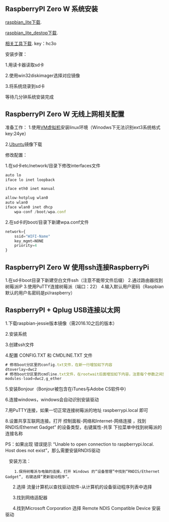 

## RaspberryPI Zero W 系统安装
[raspbian_lite下载](https://downloads.raspberrypi.org/raspbian_lite/images/).

[raspbian_lite_destop下载](https://downloads.raspberrypi.org/raspbian/images/).

[相关工具下载](https://pan.baidu.com/s/1t4ZDyHNjRRUz8s_061OO4g). key：hc3o

安装步骤：

1.用读卡器读取sd卡

2.使用win32diskimager选择对应镜像

3.将系统烧录到sd卡

等待几分钟系统安装完成

## RaspberryPI Zero W 无线上网相关配置
准备工作：
1.使用[VM虚拟机](https://pan.baidu.com/s/1nKCUIUoV0sKJye5Xjfm0GQ)安装linux环境（Winodws下无法识别ext3系统格式 key:24ye）

2.[Ubuntu](https://www.ubuntu.com/download/desktop)镜像下载

修改配置：

1.在sd卡etc/network/目录下修改interfaces文件
```javascript
auto lo
iface lo inet loopback

iface eth0 inet manual

allow-hotplug wlan0
auto wlan0
iface wlan0 inet dhcp
    wpa-conf /boot/wpa.conf
```

2.在sd卡的boot/目录下新建wpa.conf文件
```javascript
network={
    ssid="WIFI-Name"
    key_mgmt=NONE
    priority=4
}
```

## RaspberryPI Zero W 使用ssh连接RaspberryPi
1.在sd卡boot目录下新建空白文件ssh（注意不能带文件后缀）
2.通过路由器找到树莓派IP
3.使用PuTTY连接树莓派（端口：22）
4.输入默认用户密码（Raspbian默认的用户名密码是pi/raspberry）


## RaspberryPI + Qplug USB连接以太网
1.下载raspbian-jessie版本镜像（需2016.10之后的版本）

2.安装系统

3.创建ssh文件

4.配置 CONFIG.TXT 和 CMDLINE.TXT 文件
```javascript
# 修改boot分区里的config.txt文件，在新一行增加如下内容
dtoverlay=dwc2
# 修改boot分区里的cmdline.txt文件，在rootwait后面增加如下内容，注意每个参数之间空格分开，且都是在同一行
modules-load=dwc2,g_ether
```

5.安装Bonjour（Bonjour被包含在iTunes与Adobe CS软件中）

6.连接windows，windows会自动识别安装驱动

7.用PuTTY连接，如果一切正常连接树莓派的地址 raspberrypi.local 即可

8.设置共享互联网连接。打开 控制面板-网络和Internet-网络连接 ，找到RNDIS/Ethernet Gadget” 的设备类型，右键属性-共享 下拉菜单中找到树莓派的连接名称

PS：如果出现 错误提示 “Unable to open connection to raspberrypi.local. Host does not exist”，那么需要安装RNDIS驱动

    安装方法：
    
        1.保持树莓派与电脑的连接，打开 Windows 的“设备管理”中找到“RNDIS/Ethernet Gadget”, 右键选择“更新驱动程序”。
        
        2.选择 流量计算机以查找驱动软件-从计算机的设备驱动程序列表中选择
        
        3.找到网络适配器
        
        4.找到Microsoft Corporation 选择 Remote NDIS Compatible Device 安装驱动



